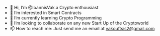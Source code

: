 - 👋 Hi, I’m @IoannisVak a Crypto enthousiast
- 👀 I’m interested in Smart Contracts
- 🌱 I’m currently learning Crypto Programming
- 💞️ I’m looking to collaborate on any new Start Up of the Cryptoworld
- 📫 How to reach me: Just send me an email at vakouftsis2@gmail.com

<!---
IoannisVak/IoannisVak is a ✨ special ✨ repository because its `README.md` (this file) appears on your GitHub profile.
You can click the Preview link to take a look at your changes.
--->
